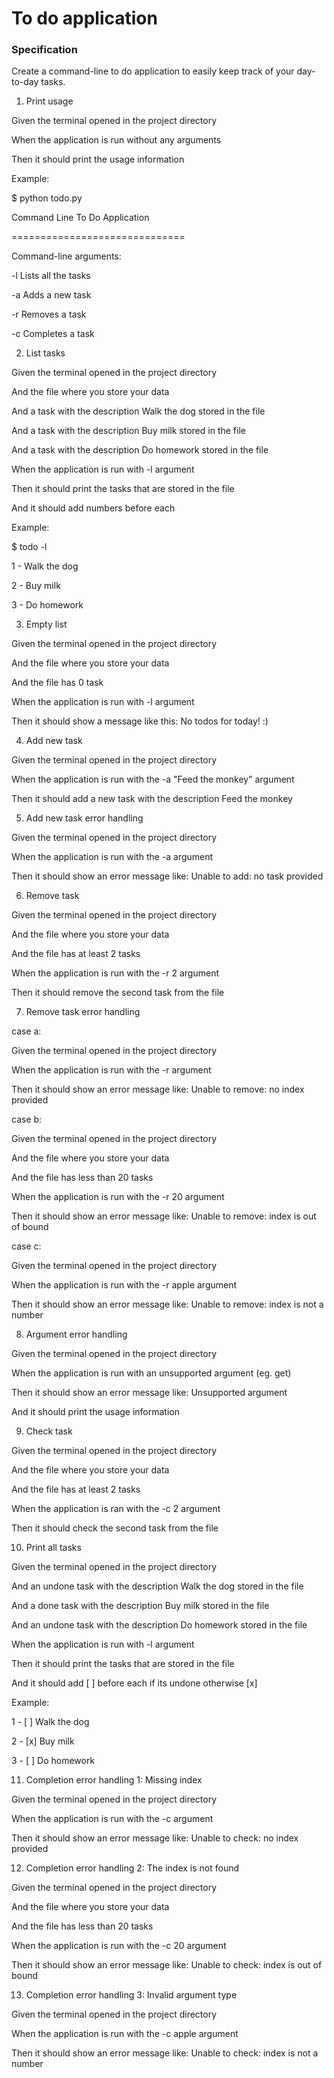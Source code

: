 # To do application

### Specification

Create a command-line to do application to easily keep track of your day-to-day tasks.

1. Print usage

Given the terminal opened in the project directory

When the application is run without any arguments

Then it should print the usage information


Example:

$ python todo.py

Command Line To Do Application

==============================

Command-line arguments:

-l Lists all the tasks

-a Adds a new task

-r Removes a task

-c Completes a task

2. List tasks

Given the terminal opened in the project directory

And the file where you store your data

And a task with the description Walk the dog stored in the file

And a task with the description Buy milk stored in the file

And a task with the description Do homework stored in the file

When the application is run with -l argument

Then it should print the tasks that are stored in the file

And it should add numbers before each



Example:

$ todo -l



1 - Walk the dog

2 - Buy milk

3 - Do homework

3. Empty list

Given the terminal opened in the project directory

And the file where you store your data

And the file has 0 task

When the application is run with -l argument

Then it should show a message like this: No todos for today! :)

4. Add new task

Given the terminal opened in the project directory

When the application is run with the -a "Feed the monkey" argument

Then it should add a new task with the description Feed the monkey

5. Add new task error handling

Given the terminal opened in the project directory

When the application is run with the -a argument

Then it should show an error message like: Unable to add: no task provided

6. Remove task

Given the terminal opened in the project directory

And the file where you store your data

And the file has at least 2 tasks

When the application is run with the -r 2 argument

Then it should remove the second task from the file

7. Remove task error handling

case a:

Given the terminal opened in the project directory

When the application is run with the -r argument

Then it should show an error message like: Unable to remove: no index provided

case b:

Given the terminal opened in the project directory

And the file where you store your data

And the file has less than 20 tasks

When the application is run with the -r 20 argument

Then it should show an error message like: Unable to remove: index is out of bound

case c:

Given the terminal opened in the project directory

When the application is run with the -r apple argument

Then it should show an error message like: Unable to remove: index is not a number

8. Argument error handling

Given the terminal opened in the project directory

When the application is run with an unsupported argument (eg. get)

Then it should show an error message like: Unsupported argument

And it should print the usage information

9. Check task

Given the terminal opened in the project directory

And the file where you store your data

And the file has at least 2 tasks

When the application is ran with the -c 2 argument

Then it should check the second task from the file

10. Print all tasks

Given the terminal opened in the project directory

And an undone task with the description Walk the dog stored in the file

And a done task with the description Buy milk stored in the file

And an undone task with the description Do homework stored in the file

When the application is run with -l argument

Then it should print the tasks that are stored in the file

And it should add [ ] before each if its undone otherwise [x]



Example:

1 - [ ] Walk the dog

2 - [x] Buy milk

3 - [ ] Do homework

11. Completion error handling 1: Missing index

Given the terminal opened in the project directory

When the application is run with the -c argument

Then it should show an error message like: Unable to check: no index provided

12. Completion error handling 2: The index is not found

Given the terminal opened in the project directory

And the file where you store your data

And the file has less than 20 tasks

When the application is run with the -c 20 argument

Then it should show an error message like: Unable to check: index is out of bound

13. Completion error handling 3: Invalid argument type

Given the terminal opened in the project directory

When the application is run with the -c apple argument

Then it should show an error message like: Unable to check: index is not a number